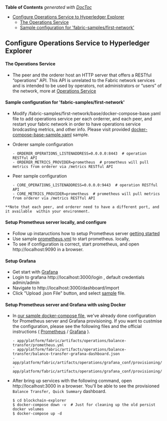 <!-- START doctoc generated TOC please keep comment here to allow auto update -->
<!-- DON'T EDIT THIS SECTION, INSTEAD RE-RUN doctoc TO UPDATE -->
**Table of Contents**  *generated with [DocToc](https://github.com/thlorenz/doctoc)*

- [Configure Operations Service to Hyperledger Explorer](#configure-operations-service-to-hyperledger-explorer)
    - [The Operations Service](#the-operations-service)
    - [Sample configuration for 'fabric-samples/first-network'](#sample-configuration-for-fabric-samplesfirst-network)

<!-- END doctoc generated TOC please keep comment here to allow auto update -->


<!-- (SPDX-License-Identifier: CC-BY-4.0) -->  <!-- Ensure there is a newline before, and after, this line -->

## Configure Operations Service to Hyperledger Explorer


#### The Operations Service
   - The peer and the orderer host an HTTP server that offers a RESTful “operations” API. This API is unrelated to the Fabric network services and is intended to be used by operators, not administrators or “users” of the network, more at
    [Operations Service](https://hyperledger-fabric.readthedocs.io/en/release-1.4/operations_service.html)


  #### Sample configuration for 'fabric-samples/first-network'

   - Modify <fabric-path>/fabric-samples/first-network/base/docker-compose-base.yaml file to add operations service per each orderrer, and each peer, and restart your fabric network in order to have operations service brodcasting metrics, and other info. Please visit provided [docker-compose-base-sample.yaml](app/platform/fabric/artifacts/fabric-config-samples/first-network/docker-compose-base-sample.yaml) sample.


   - Orderer sample configuration
        ````
        - ORDERER_OPERATIONS_LISTENADDRESS=0.0.0.0:8443  # operation RESTful API
        - ORDERER_METRICS_PROVIDER=prometheus  # prometheus will pull metrics from orderer via /metrics RESTful API
        ````

   - Peer sample configuration
        ````
        - CORE_OPERATIONS_LISTENADDRESS=0.0.0.0:9443  # operation RESTful API
        - CORE_METRICS_PROVIDER=prometheus  # prometheus will pull metrics from orderer via /metrics RESTful API
        ````

    **Note that each peer, and orderer need to have a different port, and it available  within your environment.

  #### Setup Prometheus server locally, and configure

  - Follow up instaructions how to setup Prometheus server [getting started](https://prometheus.io/docs/prometheus/latest/getting_started)
  - Use sample [prometheus.yml](/app/platform/fabric/artifacts/operations/balance-transfer/prometheus.yml) to start prometheus. locally,
  - To see if configuration is correct, start prometheus, and open http://localhost:9090 in a browser.

  #### Setup Grafana

 - Get start with [Grafana](https://grafana.com/grafana)
 - Login to grafana http://localhost:3000/login , default credentials admin/admin
 - Navigate to http://localhost:3000/dashboard/import
 - Click "Upload .json File" button, and select [sample](/app/platform/fabric/artifacts/operations/balance-transfer/balance-transfer-grafana-dashboard.json) file.

  #### Setup Prometheus server and Grafana with using Docker

  - In [our sample docker-compose file](https://github.com/hyperledger/blockchain-explorer/blob/master/docker-compose.yaml), we've already done configuration for Prometheus server and Grafana provisioning. If you want to custmise the configuration, please see the following files and the official instructions ( [Prometheus](https://prometheus.io/docs/prometheus/latest/installation/#using-docker) / [Grafana](https://grafana.com/docs/administration/provisioning/#provisioning-grafana) ).
     ```
     - app/platform/fabric/artifacts/operations/balance-transfer/prometheus.yml
     - app/platform/fabric/artifacts/operations/balance-transfer/balance-transfer-grafana-dashboard.json
     - app/platform/fabric/artifacts/operations/grafana_conf/provisioning/dashboards/dashboard.yaml
     - app/platform/fabric/artifacts/operations/grafana_conf/provisioning/datasources/datasource.yaml
     ```

  - After bring up services with the following command, open http://localhost:3000 in a browser. You'll be able to see the provisioned `Balance Transfer, Quick Summary` dashboard.
    ```
    $ cd blockchain-explorer
    $ docker-compose down -v  # Just for cleaning up the old persist docker volumes
    $ docker-compose up -d
    ```